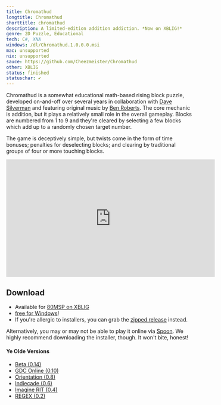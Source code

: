 ```yaml
---
title: Chromathud
longtitle: Chromathud
shorttitle: chromathud
description: A limited-edition addition addiction. *Now on XBLIG!*
genre: 2D Puzzle, Educational
tech: C#, XNA 
windows: /dl/Chromathud.1.0.0.0.msi
mac: unsupported
nix: unsupported
sauce: https://github.com/Cheezmeister/Chromathud
other: XBLIG
status: finished
statuschar: ✔
--- 
```


Chromathud is a somewhat educational math-based rising block puzzle, developed on-and-off over several years in collaboration with [Dave Silverman](http://davesilvermanart.com/) and featuring original music by [Ben Roberts](http://www.benrobertscomposer.com/).
The core mechanic is addition, but it plays a relatively small role in the overall gameplay. 
Blocks are numbered from 1 to 9 and they're cleared by selecting a few blocks which add up to a randomly chosen target number. 


The game is deceptively simple, but twists come in the form of time bonuses; penalties for deselecting blocks; and clearing by traditional groups of four or more touching blocks. 

<iframe width="560" height="315" src="http://www.youtube.com/embed/jBqc_PjGK08" frameborder="0" allowfullscreen></iframe>


## Download ##
- Available for [80MSP on XBLIG](http://marketplace.xbox.com/en-US/Product/Chromathud/66acd000-77fe-1000-9115-d80258550cc3) 
- [free for Windows]($windows$)! 
- If you're allergic to installers, you can grab the [zipped release](/content/downloads/Chromathud.1.0.0.0.7z) instead. 

Alternatively, you may or may not be able to play it online via [Spoon](http://spoon.net/chromathud). We highly recommend downloading the installer, though. It won't bite, honest!


#### Ye Olde Versions ####
- [Beta (0.14)](/dl/Chromathud_Beta.zip)
- [GDC Online (0.10)](/dl/Chromathud_GDC.zip)
- [Orientation (0.8)](/dl/Chromathud_Orientation.zip)
- [Indiecade (0.6)](/dl/Chromathud_Indiecade.zip)
- [Imagine RIT (0.4)](/dl/Chromathud_Imagine.zip)
- [REGEX (0.2)](/dl/Chromathud_REGEX.zip)

